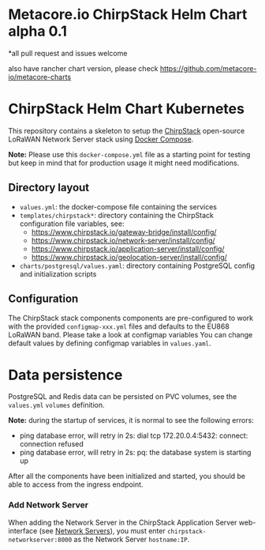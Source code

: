 # Metacore.io ChirpStack Helm Chart alpha 0.1

*all pull request and issues welcome

also have rancher chart version, please check
https://github.com/metacore-io/metacore-charts

# ChirpStack Helm Chart Kubernetes

This repository contains a skeleton to setup the [ChirpStack](https://www.chirpstack.io)
open-source LoRaWAN Network Server stack using [Docker Compose](https://docs.docker.com/compose/).

**Note:** Please use this `docker-compose.yml` file as a starting point for testing
but keep in mind that for production usage it might need modifications. 

## Directory layout

* `values.yml`: the docker-compose file containing the services
* `templates/chirpstack*`: directory containing the ChirpStack configuration file variables, see:
    * https://www.chirpstack.io/gateway-bridge/install/config/
    * https://www.chirpstack.io/network-server/install/config/
    * https://www.chirpstack.io/application-server/install/config/
    * https://www.chirpstack.io/geolocation-server/install/config/
* `charts/postgresql/values.yaml`: directory containing PostgreSQL config and initialization scripts

## Configuration

The ChirpStack stack components components are pre-configured to work with the provided
`configmap-xxx.yml` files and defaults to the EU868 LoRaWAN band. Please take a look at configmap variables 
You can change default values by defining configmap variables in `values.yaml`.

# Data persistence

PostgreSQL and Redis data can be persisted on PVC volumes, see the `values.yml`
`volumes` definition.


**Note:** during the startup of services, it is normal to see the following errors:

* ping database error, will retry in 2s: dial tcp 172.20.0.4:5432: connect: connection refused
* ping database error, will retry in 2s: pq: the database system is starting up


After all the components have been initialized and started, you should be able
to access from the ingress endpoint.

### Add Network Server

When adding the Network Server in the ChirpStack Application Server web-interface
(see [Network Servers](https://www.chirpstack.io/application-server/use/network-servers/)),
you must enter `chirpstack-networkserver:8000` as the Network Server `hostname:IP`.
